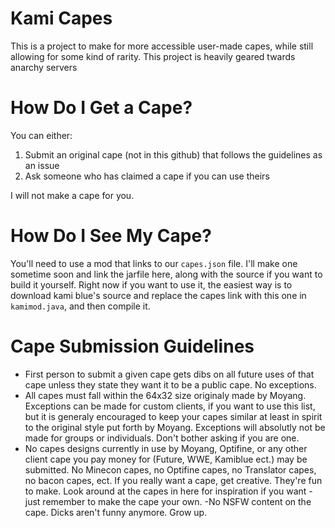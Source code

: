 # Kami Capes

This is a project to make for more accessible user-made capes, while still allowing for some kind of rarity. This project is heavily geared twards anarchy servers

# How Do I Get a Cape?

You can either:

  1. Submit an original cape (not in this github) that follows the guidelines as an issue
  2. Ask someone who has claimed a cape if you can use theirs

I will not make a cape for you.

# How Do I See My Cape?

You'll need to use a mod that links to our ``capes.json`` file. I'll make one sometime soon and link the jarfile here, along with the source if you want to build it yourself. Right now if you want to use it, the easiest way is to download kami blue's source and replace the capes link with this one in ``kamimod.java``, and then compile it.

# Cape Submission Guidelines

  - First person to submit a given cape gets dibs on all future uses of that cape unless they state they want it to be a public cape. No exceptions. 
  - All capes must fall within the 64x32 size originaly made by Moyang. Exceptions can be made for custom clients, if you want to use this list, but it is generaly encouraged to keep your capes similar at least in spirit to the original style put forth by Moyang. Exceptions will absolutly not be made for groups or individuals. Don't bother asking if you are one.
  - No capes designs currently in use by Moyang, Optifine, or any other client cape you pay money for (Future, WWE, Kamiblue ect.) may be submitted. No Minecon capes, no Optifine capes, no Translator capes, no bacon capes, ect. If you really want a cape, get creative. They're fun to make. Look around at the capes in here for inspiration if you want - just remember to make the cape your own.
  -No NSFW content on the cape. Dicks aren't funny anymore. Grow up.
